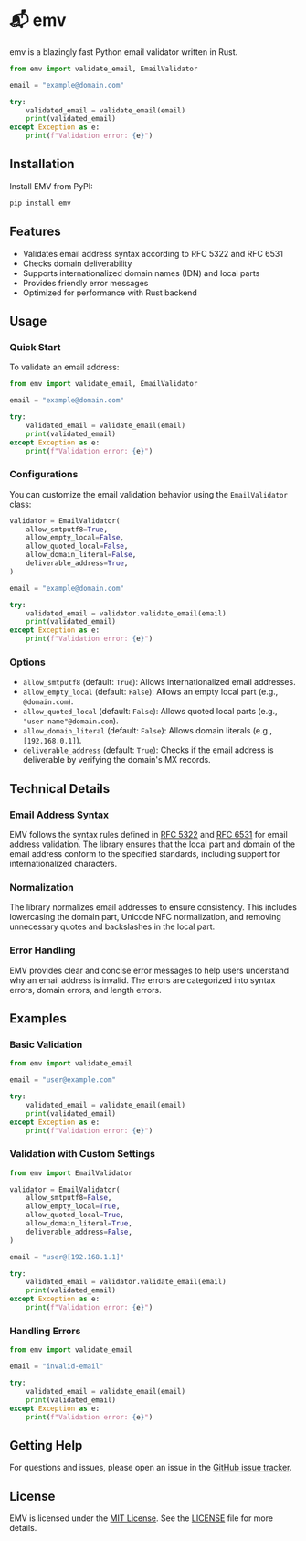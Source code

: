 # 📬 emv

emv is a blazingly fast Python email validator written in Rust.

```python
from emv import validate_email, EmailValidator

email = "example@domain.com"

try:
    validated_email = validate_email(email)
    print(validated_email)
except Exception as e:
    print(f"Validation error: {e}")
```

## Installation

Install EMV from PyPI:

```sh
pip install emv
```

## Features

- Validates email address syntax according to RFC 5322 and RFC 6531
- Checks domain deliverability
- Supports internationalized domain names (IDN) and local parts
- Provides friendly error messages
- Optimized for performance with Rust backend

## Usage

### Quick Start

To validate an email address:

```python
from emv import validate_email, EmailValidator

email = "example@domain.com"

try:
    validated_email = validate_email(email)
    print(validated_email)
except Exception as e:
    print(f"Validation error: {e}")
```

### Configurations

You can customize the email validation behavior using the `EmailValidator` class:

```python
validator = EmailValidator(
    allow_smtputf8=True,
    allow_empty_local=False,
    allow_quoted_local=False,
    allow_domain_literal=False,
    deliverable_address=True,
)

email = "example@domain.com"

try:
    validated_email = validator.validate_email(email)
    print(validated_email)
except Exception as e:
    print(f"Validation error: {e}")
```

### Options

- `allow_smtputf8` (default: `True`): Allows internationalized email addresses.
- `allow_empty_local` (default: `False`): Allows an empty local part (e.g., `@domain.com`).
- `allow_quoted_local` (default: `False`): Allows quoted local parts (e.g., `"user name"@domain.com`).
- `allow_domain_literal` (default: `False`): Allows domain literals (e.g., `[192.168.0.1]`).
- `deliverable_address` (default: `True`): Checks if the email address is deliverable by verifying the domain's MX records.

## Technical Details

### Email Address Syntax

EMV follows the syntax rules defined in [RFC 5322](https://www.rfc-editor.org/rfc/rfc5322.html) and [RFC 6531](https://www.rfc-editor.org/rfc/rfc6531.html) for email address validation. The library ensures that the local part and domain of the email address conform to the specified standards, including support for internationalized characters.

### Normalization

The library normalizes email addresses to ensure consistency. This includes lowercasing the domain part, Unicode NFC normalization, and removing unnecessary quotes and backslashes in the local part.

### Error Handling

EMV provides clear and concise error messages to help users understand why an email address is invalid. The errors are categorized into syntax errors, domain errors, and length errors.

## Examples

### Basic Validation

```python
from emv import validate_email

email = "user@example.com"

try:
    validated_email = validate_email(email)
    print(validated_email)
except Exception as e:
    print(f"Validation error: {e}")
```

### Validation with Custom Settings

```python
from emv import EmailValidator

validator = EmailValidator(
    allow_smtputf8=False,
    allow_empty_local=True,
    allow_quoted_local=True,
    allow_domain_literal=True,
    deliverable_address=False,
)

email = "user@[192.168.1.1]"

try:
    validated_email = validator.validate_email(email)
    print(validated_email)
except Exception as e:
    print(f"Validation error: {e}")
```

### Handling Errors

```python
from emv import validate_email

email = "invalid-email"

try:
    validated_email = validate_email(email)
    print(validated_email)
except Exception as e:
    print(f"Validation error: {e}")
```

## Getting Help

For questions and issues, please open an issue in the [GitHub issue tracker](https://github.com/your-repo/emv/issues).

## License

EMV is licensed under the [MIT License](https://opensource.org/licenses/MIT). See the [LICENSE](LICENSE) file for more details.

